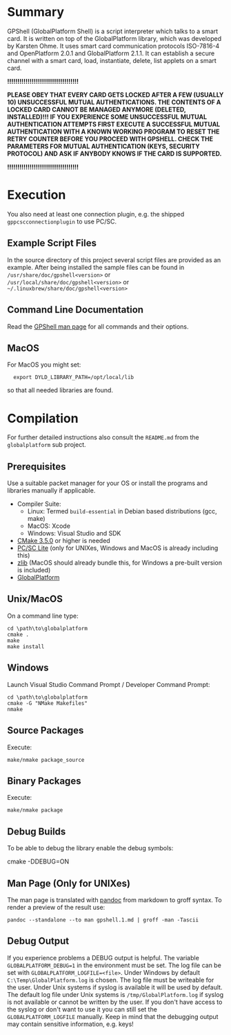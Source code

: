 # Summary

GPShell (GlobalPlatform Shell) is a script interpreter which talks to a smart card.  It is written on top of the GlobalPlatform library, which was developed by Karsten Ohme.
It uses smart card communication protocols ISO-7816-4 and OpenPlatform 2.0.1 and GlobalPlatform 2.1.1.
It can establish a secure channel with a smart card, load, instantiate, delete, list applets on a smart card.

__!!!!!!!!!!!!!!!!!!!!!!!!!!!!!!!!!!!__

__PLEASE OBEY THAT EVERY CARD GETS LOCKED AFTER A FEW (USUALLY 10) UNSUCCESSFUL MUTUAL AUTHENTICATIONS.
THE CONTENTS OF A LOCKED CARD CANNOT BE MANAGED ANYMORE (DELETED, INSTALLED)!!!
IF YOU EXPERIENCE SOME UNSUCCESSFUL MUTUAL AUTHENTICATION ATTEMPTS FIRST EXECUTE A SUCCESSFUL MUTUAL AUTHENTICATION WITH A KNOWN WORKING PROGRAM
TO RESET THE RETRY COUNTER BEFORE YOU PROCEED WITH GPSHELL. CHECK THE PARAMETERS FOR MUTUAL AUTHENTICATION (KEYS, SECURITY PROTOCOL) AND ASK IF ANYBODY KNOWS IF THE CARD IS SUPPORTED.__

__!!!!!!!!!!!!!!!!!!!!!!!!!!!!!!!!!!!__

# Execution

You also need at least one connection plugin, e.g. the shipped `gppcscconnectionplugin` to use PC/SC.

## Example Script Files

In the source directory of this project several script files are provided as an example. After being installed 
the sample files can be found in `/usr/share/doc/gpshell<version>` or `/usr/local/share/doc/gpshell<version>` or 
`~/.linuxbrew/share/doc/gpshell<version>`

## Command Line Documentation

Read the [GPShell man page](./src/gpshell.1.md) for all commands and their options.

## MacOS

For MacOS you might set:

      export DYLD_LIBRARY_PATH=/opt/local/lib

so that all needed libraries are found.

# Compilation

For further detailed instructions also consult the `README.md` from the `globalplatform` sub project.

## Prerequisites

Use a suitable packet manager for your OS or install the programs and libraries manually if applicable.

* Compiler Suite:
  * Linux: Termed `build-essential` in Debian based distributions (gcc, make)
  * MacOS: Xcode
  * Windows: Visual Studio and SDK
* [CMake 3.5.0](http://www.cmake.org/) or higher is needed
* [PC/SC Lite](https://pcsclite.apdu.fr) (only for UNIXes, Windows and MacOS is already including this)
* [zlib](http://www.zlib.net/) (MacOS should already bundle this, for Windows a pre-built version is included)
* [GlobalPlatform](https://github.com/kaoh/globalplatform)

## Unix/MacOS

On a command line type:

```
cd \path\to\globalplatform
cmake .
make
make install
```

## Windows

Launch Visual Studio Command Prompt / Developer Command Prompt:

```
cd \path\to\globalplatform
cmake -G "NMake Makefiles"  
nmake
```

## Source Packages

Execute:

    make/nmake package_source

## Binary Packages

Execute:

    make/nmake package

## Debug Builds

To be able to debug the library enable the debug symbols:

cmake -DDEBUG=ON


## Man Page (Only for UNIXes)

The man page is translated with [pandoc](https://pandoc.org) from markdown to groff syntax. To render a preview of the result use:

    pandoc --standalone --to man gpshell.1.md | groff -man -Tascii

## Debug Output

If you experience problems a DEBUG output is helpful.
The variable `GLOBALPLATFORM_DEBUG=1` in the environment must be set. The log file can be set with `GLOBALPLATFORM_LOGFILE=<file>`. Under Windows by default `C:\Temp\GlobalPlatform.log` is chosen. The log file must be writeable for the user.
Under Unix systems if syslog is available it will be used by default.
 The default log file under Unix systems is `/tmp/GlobalPlatform.log` if syslog is not available or cannot be written by the user. If you don't have access to the syslog or don't want to use it you can still set the
`GLOBALPLATFORM_LOGFILE` manually. Keep in mind that the debugging output may contain sensitive information, e.g. keys!
